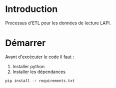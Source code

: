 # Introduction 
Processus d'ETL pour les données de lecture LAPI.

# Démarrer
Avant d'excécuter le code il faut :
1.	Installer python
2.	Installer les dépendances

```sh
pip install -r requirements.txt
```
